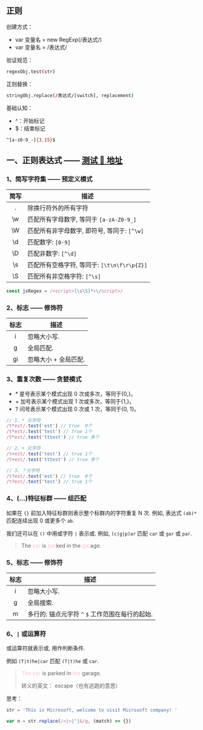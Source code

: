 ## 正则

创建方式：

- var 变量名 = new RegExp(/表达式/)
- var 变量名 = /表达式/

验证规范：

```sh
regexObj.test(str)
```

正则替换：

```sh
stringObj.replace(/表达式/[switch], replacement)
```

基础认知：

- ^：开始标记
- $：结束标记

```sh
^[a-z0-9_-]{3,15}$
```

## 一、正则表达式 —— [测试 🚩 地址](https://regex101.com/)

### 1、简写字符集 —— 预定义模式

| 简写 | 描述                                        |
| :--: | ------------------------------------------- |
|  .   | 除换行符外的所有字符                        |
|  \w  | 匹配所有字母数字, 等同于 `[a-zA-Z0-9_]`     |
|  \W  | 匹配所有非字母数字, 即符号, 等同于: `[^\w]` |
|  \d  | 匹配数字: `[0-9]`                           |
|  \D  | 匹配非数字: `[^\d]`                         |
|  \s  | 匹配所有空格字符, 等同于: `[\t\n\f\r\p{Z}]` |
|  \S  | 匹配所有非空格字符: `[^\s]`                 |

```JavaScript
const jsRegex = /<script>[\s\S]*<\/script>/
```

### 2、标志 —— 修饰符

| 标志 | 描述                 |
| :--: | -------------------- |
|  i   | 忽略大小写.          |
|  g   | 全局匹配.            |
|  gi  | 忽略大小 + 全局匹配. |

### 3、重复次数 —— 贪婪模式

- \* 星号表示某个模式出现 0 次或多次，等同于{0,}。
- \+ 加号表示某个模式出现 1 次或多次，等同于{1,}。
- \? 问号表示某个模式出现 0 次或 1 次，等同于{0, 1}。

```JavaScript
// 1、* 元字符
/t*est/.test('est') // true  0个
/t*est/.test('test') // true 1个
/t*est/.test('tttest') // true 多个

// 2、+ 元字符
/t+est/.test('test') // true 1个
/t+est/.test('tttest') // true 多个

// 3、？元字符
/t?est/.test('est') // true  0个
/t?est/.test('test') // true 1个
```

### 4、(...)特征标群 —— 组匹配

如果在 `{}` 前加入特征标群则表示整个标群内的字符重复 N 次. 例如, 表达式 `(ab)*` 匹配连续出现 0 或更多个 `ab`.

我们还可以在 `()` 中用或字符 `|` 表示或. 例如, `(c|g|p)ar` 匹配 `car` 或 `gar` 或 `par`.

> The <span style="color:pink">car</span> is <span style="color:pink">par</span>ked in the <span style="color:pink">gar</span>age.

### 5、标志 —— 修饰符

| 标志 | 描述                                             |
| :--: | ------------------------------------------------ |
|  i   | 忽略大小写.                                      |
|  g   | 全局搜索.                                        |
|  m   | 多行的: 锚点元字符 `^` `$` 工作范围在每行的起始. |

### 6、`|` 或运算符

或运算符就表示或, 用作判断条件.

例如 `(T|t)he|car` 匹配 `(T|t)he` 或 `car`.

> <span style="color:pink">The</span> <span style="color:pink">car</span> is parked in <span style="color:pink">the</span> garage.
>
> 转义的英文： escape（也有逃跑的意思）

思考：

```js
str = 'This is Microsoft, welcome to visit Microsoft company! '

var n = str.replace(/<|>|"|&/g, (match) => {})
```
